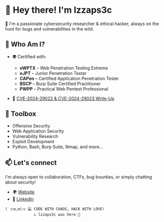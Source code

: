# 👋 Hey there! I'm lzzaps3c

🔐 I'm a passionate cybersecurity researcher & ethical hacker, always on the hunt for bugs and vulnerabilities in the wild.

## 🧠 Who Am I?

- 👽 Certified with:
  - **eWPTX** – Web Penetration Testing Extreme  
  - **eJPT** – Junior Penetration Tester  
  - **CAPen** – Certified Application Penetration Tester  
  - **BSCP** – Burp Suite Certified Practitioner  
  - **PWPP** – Practical Web Pentest Professional

- 🧨 [CVE-2024-29022 & CVE-2024-29023 Write-Up](https://lzzapsecurity.com/en/blogs/CVE-2024-29022&CVE-2024-29023.html)


## 🧰 Toolbox

- Offensive Security 
- Web Application Security  
- Vulnerability Research  
- Exploit Development  
- Python, Bash, Burp Suite, Nmap, and more...

## 📫 Let's connect

I'm always open to collaboration, CTFs, bug bounties, or simply chatting about security!

- 🌍 [Website](https://lzzapsecurity.com)
- 💼 [LinkedIn](https://www.linkedin.com/in/saadet-elif/)  

```text
( っ◔◡◔)っ 💻 CODE WITH CHAOS, HACK WITH LOVE!
             ↳ lzzaps3c was here 💜
